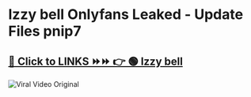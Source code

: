 
 # Izzy bell Onlyfans Leaked - Update Files pnip7

## <h2><a href="https://clipsfans.com/Izzy_bell&ref=git">🔗 Click to LINKS ⏩⏩ 👉 🟢 Izzy bell </a></h2>

<a href="https://clipsfans.com/Izzy_bell&ref=git" rel="nofollow" data-target="animated-image.originalLink"><img src="https://i.ibb.co.com/xMMVF88/686577567.gif" alt="Viral Video Original" style="max-width: 100%; display: inline-block;" data-target="animated-image.originalImage"></a>

